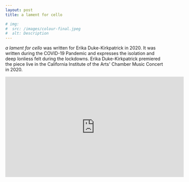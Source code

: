 ```yaml
---
layout: post
title: a lament for cello

# img: 
#  src: /images/colour-final.jpeg
#  alt: Description
---
```


*a lament for cello* was written for Erika Duke-Kirkpatrick in 2020. It was written during the COVID-19 Pandemic and expresses the isolation and deep lonliess felt during the lockdowns. Erika Duke-Kirkpatrick premiered the piece live in the California Institute of the Arts' Chamber Music Concert in 2020.  

<iframe width="560" height="315" src="https://www.youtube.com/embed/4cHHkfLBBBw?start=4199" title="YouTube video player" frameborder="0" allow="accelerometer; autoplay; clipboard-write; encrypted-media; gyroscope; picture-in-picture" allowfullscreen></iframe>
